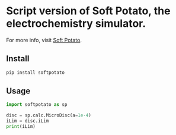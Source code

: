 # Script version of Soft Potato, the electrochemistry simulator.

For more info, visit [Soft Potato](https://softpotato.xyz). 

## Install
``` python
pip install softpotato

```

## Usage
``` python
import softpotato as sp

disc = sp.calc.MicroDisc(a=1e-4)
iLim = disc.iLim
print(iLim)

```
